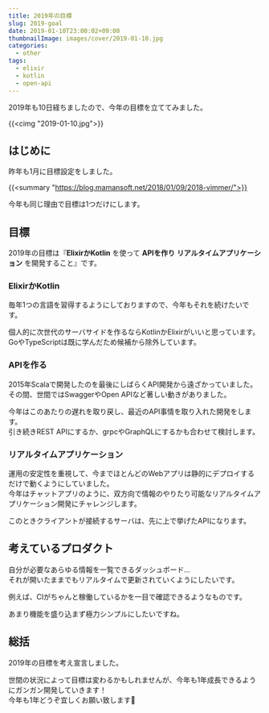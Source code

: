 ```yaml
---
title: 2019年の目標
slug: 2019-goal
date: 2019-01-10T23:00:02+09:00
thumbnailImage: images/cover/2019-01-10.jpg
categories:
  - other
tags:
  - elixir
  - kotlin
  - open-api
---
```


2019年も10日経ちましたので、今年の目標を立ててみました。

<!--more-->

{{<cimg "2019-01-10.jpg">}}

<!--toc-->


はじめに
--------

昨年も1月に目標設定をしました。

{{<summary "https://blog.mamansoft.net/2018/01/09/2018-vimmer/">}}

今年も同じ理由で目標は1つだけにします。


目標
----

2019年の目標は『**ElixirかKotlin** を使って **APIを作り** **リアルタイムアプリケーション** を開発すること』です。


### ElixirかKotlin

毎年1つの言語を習得するようにしておりますので、今年もそれを続けたいです。  

個人的に次世代のサーバサイドを作るならKotlinかElixirがいいと思っています。  
GoやTypeScriptは既に学んだため候補から除外しています。


### APIを作る

2015年Scalaで開発したのを最後にしばらくAPI開発から遠ざかっていました。  
その間、世間ではSwaggerやOpen APIなど著しい動きがありました。

今年はこのあたりの遅れを取り戻し、最近のAPI事情を取り入れた開発をします。  
引き続きREST APIにするか、grpcやGraphQLにするかも合わせて検討します。


### リアルタイムアプリケーション

運用の安定性を重視して、今までほとんどのWebアプリは静的にデプロイするだけで動くようにしていました。  
今年はチャットアプリのように、双方向で情報のやりたり可能なリアルタイムアプリケーション開発にチャレンジします。

このときクライアントが接続するサーバは、先に上で挙げたAPIになります。


考えているプロダクト
--------------------

自分が必要なあらゆる情報を一覧できるダッシュボード...  
それが開いたままでもリアルタイムで更新されていくようにしたいです。

例えば、CIがちゃんと稼働しているかを一目で確認できるようなものです。

あまり機能を盛り込まず極力シンプルにしたいですね。


総括
----

2019年の目標を考え宣言しました。

世間の状況によって目標は変わるかもしれませんが、今年も1年成長できるようにガンガン開発していきます！  
今年も1年どうぞ宜しくお願い致します🙇
